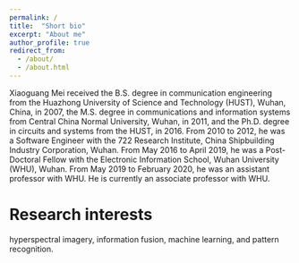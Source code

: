 ```yaml
---
permalink: /
title:  "Short bio"
excerpt: "About me"
author_profile: true
redirect_from: 
  - /about/
  - /about.html
---
```


Xiaoguang Mei received the B.S. degree in communication engineering from the Huazhong University of Science and Technology (HUST), Wuhan, China, in 2007, the M.S. degree in communications and information systems from Central China Normal University, Wuhan, in 2011, and the Ph.D. degree in circuits and systems from the HUST, in 2016. From 2010 to 2012, he was a Software Engineer with the 722 Research Institute, China Shipbuilding Industry Corporation, Wuhan. From May 2016 to April 2019, he was a Post-Doctoral Fellow with the Electronic Information School, Wuhan University (WHU), Wuhan. From May 2019 to February 2020, he was an assistant professor with WHU. He is currently an associate professor with WHU. 

Research interests
======
hyperspectral imagery, information fusion, machine learning, and pattern recognition.
